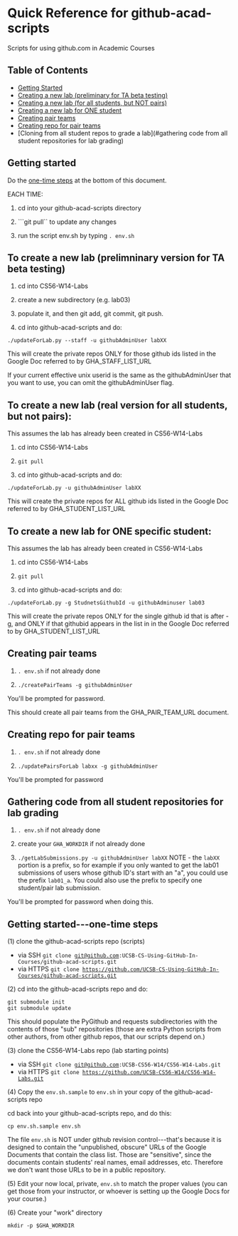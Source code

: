 # Quick Reference for github-acad-scripts

Scripts for using github.com in Academic Courses

## Table of Contents
* [Getting Started](#getting-started)
* [Creating a new lab (preliminary for TA beta testing)](#to-create-a-new-lab-prelimninary-version-for-ta-beta-testing)
* [Creating a new lab (for all students, but NOT pairs)](#to-create-a-new-lab-real-version-for-all-students-but-not-pairs)
* [Creating a new lab for ONE student](#to-create-a-new-lab-for-one-specific-student)
* [Creating pair teams](#creating-pair-teams)
* [Creating repo for pair teams](#creating-repo-for-pair-teams)
* [Cloning from all student repos to grade a lab](#gathering code from all student repositories for lab grading)

## Getting started

Do the [one-time steps](#getting-started---one-time-steps) at the bottom of this document.

EACH TIME: 

1. cd into your github-acad-scripts directory

2. ```git pull`` to update any changes

3. run the script env.sh by typing 
 ```. env.sh```
 
## To create a new lab (prelimninary version for TA beta testing)

1. cd into CS56-W14-Labs

2. create a new subdirectory (e.g. lab03)

3. populate it, and then git add, git commit, git push.

4. cd into github-acad-scripts and do:

 ```./updateForLab.py --staff -u githubAdminUser labXX```
 
This will create the private repos ONLY for those github ids listed in the Google Doc referred to by GHA_STAFF_LIST_URL
 
If your current effective unix userid is the same as the githubAdminUser that you want to use, you can omit the githubAdminUser flag.
 
## To create a new lab (real version for all students, but not pairs):

This assumes the lab has already been created in CS56-W14-Labs

1. cd into CS56-W14-Labs

2. ```git pull```

3. cd into github-acad-scripts and do:

 ```./updateForLab.py -u githubAdminUser labXX ```
 
This will create the private repos for ALL github ids listed in the Google Doc referred to by GHA_STUDENT_LIST_URL
 
 
## To create a new lab for ONE specific student:

This assumes the lab has already been created in CS56-W14-Labs

1. cd into CS56-W14-Labs

2. ```git pull```

3. cd into github-acad-scripts and do:

 ```./updateForLab.py -g StudnetsGithubId -u githubAdminuser lab03```
 

 This will create the private repos ONLY for the single github id that is after -g, and ONLY if that githubid appears in the list in in the Google Doc referred to by GHA_STUDENT_LIST_URL


## Creating pair teams

1. ```. env.sh```  if not already done

2. ```./createPairTeams -g githubAdminUser```

You'll be prompted for password.

This should create all pair teams from the GHA_PAIR_TEAM_URL document.

## Creating repo for pair teams

1. ```. env.sh``` if not already done

2. ```./updatePairsForLab labxx -g githubAdminUser```

You'll be prompted for password

## Gathering code from all student repositories for lab grading

1. ```. env.sh``` if not already done

2. create your `GHA_WORKDIR` if not already done

3. ```./getLabSubmissions.py -u githubAdminUser labXX```
 NOTE - the ```labXX``` portion is a prefix, so for example if you only wanted to get the lab01 submissions of users whose github ID's start with an "a", you could use the prefix ```lab01_a```. You could also use the prefix to specify one student/pair lab submission.

You'll be prompted for password when doing this.

## Getting started---one-time steps

(1) clone the github-acad-scripts repo (scripts)
* via SSH <code>git clone git@github.com:UCSB-CS-Using-GitHub-In-Courses/github-acad-scripts.git</code>
* via HTTPS <code>git clone https://github.com/UCSB-CS-Using-GitHub-In-Courses/github-acad-scripts.git</code>
    
(2) cd into the github-acad-scripts repo and do:

```
git submodule init 
git submodule update
```
 This should populate the PyGithub and requests subdirectories with the contents of those "sub" repositories (those     are extra Python scripts from other authors, from other github repos, that our scripts depend on.)
 
(3) clone the CS56-W14-Labs repo (lab starting points)

* via SSH <code>git clone git@github.com:UCSB-CS56-W14/CS56-W14-Labs.git</code>
* via HTTPS <code>git clone https://github.com/UCSB-CS56-W14/CS56-W14-Labs.git</code>

(4) Copy the <code>env.sh.sample</code> to <code>env.sh</code> in your copy of the github-acad-scripts repo

cd back into your github-acad-scripts repo, and do this:

 ```cp env.sh.sample env.sh```
 
The file <code>env.sh</code> is NOT under github revision control---that's because it is designed to contain the "unpublished, obscure" URLs of the Google Documents that contain the class list.    Those are "sensitive", since the documents contain students' real names, email addresses, etc.  Therefore we don't want those URLs to be in a public repository.

(5) Edit your now local, private, <code>env.sh</code> to match the proper values (you can get those from your instructor, or whoever is setting up the Google Docs for your course.)

(6) Create your "work" directory

 ```mkdir -p $GHA_WORKDIR```


